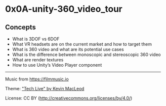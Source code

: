 # 0x0A-unity-360_video_tour
## Concepts
- What is 3DOF vs 6DOF
- What VR headsets are on the current market and how to target them
- What is 360 video and what are its potential use cases
- What is the difference between monoscopic and stereoscopic 360 video
- What are render textures
- How to use Unity’s Video Player component

---
Music from <https://filmmusic.io>

Theme: ["Tech Live" by Kevin MacLeod](https://incompetech.com)

License: CC BY (http://creativecommons.org/licenses/by/4.0/)
